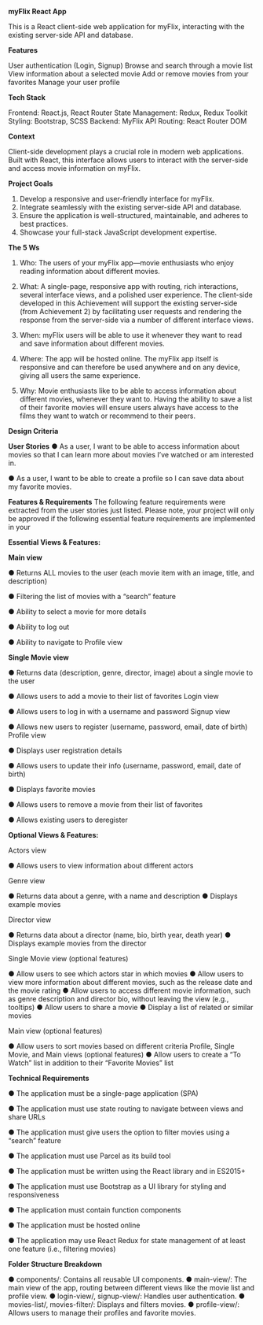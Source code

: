 **myFlix React App**

This is a React client-side web application for myFlix, interacting with the existing server-side API and database.

**Features**

User authentication (Login, Signup)
Browse and search through a movie list
View information about a selected movie
Add or remove movies from your favorites
Manage your user profile

**Tech Stack**

Frontend: React.js, React Router
State Management: Redux, Redux Toolkit
Styling: Bootstrap, SCSS
Backend: MyFlix API
Routing: React Router DOM

**Context**

Client-side development plays a crucial role in modern web applications. Built with React, this interface allows users to interact with the server-side and access movie information on myFlix.

**Project Goals**

1. Develop a responsive and user-friendly interface for myFlix.
2. Integrate seamlessly with the existing server-side API and database.
3. Ensure the application is well-structured, maintainable, and adheres to best practices.
4. Showcase your full-stack JavaScript development expertise.


**The 5 Ws**
1. Who: The users of your myFlix app—movie enthusiasts who enjoy reading information about
different movies.

2. What: A single-page, responsive app with routing, rich interactions, several interface views, and a polished user experience. The client-side developed in this Achievement will support the existing server-side (from Achievement 2) by facilitating user requests and rendering the response from the server-side via a number of different interface views.

4. When: myFlix users will be able to use it whenever they want to read and save information
about different movies.

5. Where: The app will be hosted online. The myFlix app itself is responsive and can therefore be
used anywhere and on any device, giving all users the same experience.

6. Why: Movie enthusiasts like to be able to access information about different movies,
whenever they want to. Having the ability to save a list of their favorite movies will ensure
users always have access to the films they want to watch or recommend to their peers.

**Design Criteria**

**User Stories**
● As a user, I want to be able to access information about movies so that I can learn more
about movies I’ve watched or am interested in.

● As a user, I want to be able to create a profile so I can save data about my favorite movies.

**Features & Requirements**
The following feature requirements were extracted from the user stories just listed. Please note, your
project will only be approved if the following essential feature requirements are implemented in your

**Essential Views & Features:**

**Main view**

● Returns ALL movies to the user (each movie item with an image, title, and description)

● Filtering the list of movies with a “search” feature

● Ability to select a movie for more details

● Ability to log out

● Ability to navigate to Profile view

**Single Movie view**

● Returns data (description, genre, director, image) about a single movie to the user

● Allows users to add a movie to their list of favorites
Login view

● Allows users to log in with a username and password
Signup view

● Allows new users to register (username, password, email, date of birth)
Profile view

● Displays user registration details

● Allows users to update their info (username, password, email, date of birth)

● Displays favorite movies

● Allows users to remove a movie from their list of favorites

● Allows existing users to deregister

**Optional Views & Features:**

Actors view

● Allows users to view information about different actors

Genre view

● Returns data about a genre, with a name and description
● Displays example movies

Director view

● Returns data about a director (name, bio, birth year, death year)
● Displays example movies from the director

Single Movie view (optional features)

● Allow users to see which actors star in which movies
● Allow users to view more information about different movies, such as the release date and the movie rating
● Allow users to access different movie information, such as genre description and director bio, without leaving the view (e.g., tooltips)
● Allow users to share a movie
● Display a list of related or similar movies

Main view (optional features)

● Allow users to sort movies based on different criteria
Profile, Single Movie, and Main views (optional features)
● Allow users to create a “To Watch” list in addition to their “Favorite Movies” list

**Technical Requirements**

● The application must be a single-page application (SPA)

● The application must use state routing to navigate between views and share URLs

● The application must give users the option to filter movies using a “search” feature

● The application must use Parcel as its build tool

● The application must be written using the React library and in ES2015+

● The application must use Bootstrap as a UI library for styling and responsiveness

● The application must contain function components

● The application must be hosted online

● The application may use React Redux for state management of at least one feature (i.e.,
filtering movies)

**Folder Structure Breakdown**

● components/: Contains all reusable UI components.
● main-view/: The main view of the app, routing between different views like the movie list and profile view.
● login-view/, signup-view/: Handles user authentication.
● movies-list/, movies-filter/: Displays and filters movies.
● profile-view/: Allows users to manage their profiles and favorite movies.
